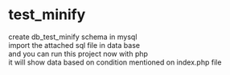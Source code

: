 # test_minify
create db_test_minify schema in mysql<br> 
import the attached sql file in data base<br>
and you can run this project now with php<br>
it will show data based on condition mentioned on index.php file<br>